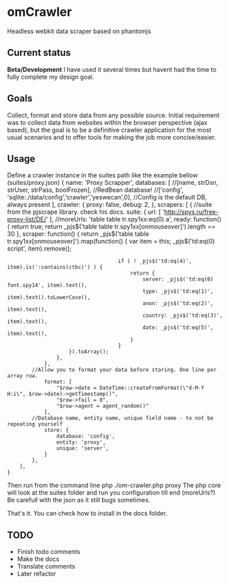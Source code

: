omCrawler
=========

Headless webkit data scraper based on phantomjs

Current status
-----

**Beta/Development**
I have used it several times but havent had the time to fully complete my design goal.

Goals
-----

Collect, format and store data from any possible source.
Initial requirement was to collect data from websites within the browser perspective (ajax based), but the goal is to be a definitive crawler application for the most usual scenarios and to offer tools for making the job more concise/easier.

Usage
-----

Define a crawler instance in the suites path like the example bellow (suites/proxy.json)
	{
	    name: 'Proxy Scrapper',
	    databases: [
	        //[name, strDsn, strUser, strPass, boolFrozen], //RedBean database!
	        //['config', 'sqlite:./data/config','crawler','yeswecan',0], //Config is the default DB, always present
	    ],
	    crawler: {
	        proxy: false,
	        debug: 2,
	    },
	    scrapers: [
	        {
			//suite from the pjscrape library. check his docs.
	            suite: {
	                url: [
			        'http://spys.ru/free-proxy-list/DE/'
		        ],
	                //moreUrls: 'table table tr.spy1xx:eq(0) a',
	                ready: function() { return true; return _pjs$('table table tr.spy1xx[onmouseover]').length == 30 },
	                scraper: function() {
	                    return _pjs$('table table tr.spy1xx[onmouseover]').map(function() {
	                                    var item = this;
	                                    _pjs$('td:eq(0) script', item).remove();
	                                    
	                                    if ( ! _pjs$('td:eq(4)', item).is(':contains(ctbc)') ) {
	                                        return {
	                                            server: _pjs$('td:eq(0) font.spy14', item).text(),
	                                            type: _pjs$('td:eq(1)', item).text().toLowerCase(),
	                                            anon: _pjs$('td:eq(2)', item).text(),
	                                            country: _pjs$('td:eq(3)', item).text(),
	                                            date: _pjs$('td:eq(5)', item).text(),
	                                        }
	                                    }
	                    }).toArray();
	                },
	            },
			//Allow you to format your data before storing. One line per array row.
	            format: [
	                "$row->date = DateTime::createFromFormat(\"d-M-Y H:i\", $row->date)->getTimestamp()",
	                "$row->fail = 0",
	                "$row->agent = agent_random()"
	            ],
			//Database name, entity name, unique field name - to not be repeating yourself
	            store: {
	                database: 'config',
	                entity: 'proxy',
	                unique: 'server',
	            }
	        },
	    ],
	}

Then run from the command line
	php ./om-crawler.php proxy
The php core will look at the suites folder and run you configuration till end (moreUrls?)
Be carefull with the json as it still bugs sometimes.

That's it. You can check how to install in the docs folder.

TODO
-----

* Finish todo comments
* Make the docs
* Translate comments
* Later refactor
